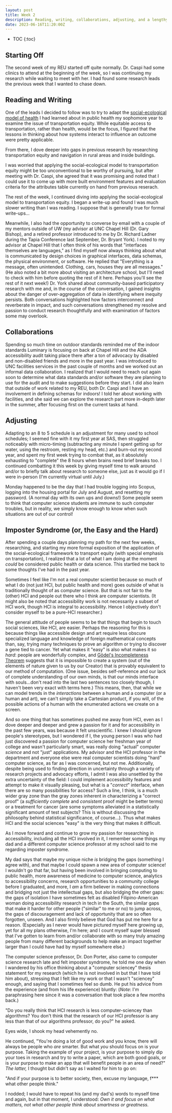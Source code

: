 ```yaml
---
layout: post
title: Week 2
description: Reading, writing, collaborations, adjusting, and a lengthy reflection on combatting imposter syndrome and internalized bias on what is "easy" and "hard."
date: 2023-06-16T11:20:00Z
---
```


* TOC
{:toc}

## Starting Off
The second week of my REU started off quite normally. Dr. Caspi had some clinics to attend at the beginning of the week, so I was continuing my research while waiting to meet with her. I had found some research leads the previous week that I wanted to chase down.

## Reading and Writing
One of the leads I decided to follow was to try to adapt the [social-ecological model of health](https://www.atsdr.cdc.gov/communityengagement/pce_models.html) I had learned about in public health my sophomore year to examine the issue of transportation equity. While equitable access to transportation, rather than health, would be the focus, I figured that the lessons in thinking about how systems interact to influence an outcome were pretty applicable.

From there, I dove deeper into gaps in previous research by researching transportation equity and navigation in rural areas and inside buildings. 

I was worried that applying the social-ecological model to transportation equity might be too unconventional to be worthy of pursuing, but after meeting with Dr. Caspi, she agreed that it was promising and noted that I could use it to come up with more built environment features and evaluation criteria for the attributes table currently on hand from previous reserach.

The rest of the week, I continued diving into applying the social-ecological model to transportation equity. I began a write-up and found I was much slower writing than I was reading. I suppose that is generally true for formal write-ups...

Meanwhile, I also had the opportunity to converse by email with a couple of my mentors outside of UW (my advisor at UNC Chapel Hill (Dr. Gary Bishop), and a retired professor introduced to me by Dr. Richard Ladner during the Tapia Conference last September, Dr. Bryant York). I noted to my advisor at Chapel Hill that I often think of his words that "interfaces themselves are languages," as I find myself now always thinking about what is communicated by design choices in graphical interfaces, data schemas, the physical environment, or software. He replied that "Everything is a message, often unintended. Clothing, cars, houses they are all messages." (He also noted a bit more about visiting an architecture school, but I'll need to check with him before quoting the rest of it here. Perhaps you'll see the rest of it next week!) Dr. York shared about community-based participatory research with me and, in the course of the conversation, I gained insights about the danger of over-aggregation of data in identifying where inequity persists. Both conversations highlighted how factors interconnect and reverberate in impact, and such conversations strengthened my resolve and passion to conduct research thoughtfully and with examination of factors some may overlook.

## Collaborations
Spending so much time on outdoor standards reminded me of the indoor standards Luminary is focusing on back at Chapel Hill and the ADA accessibility audit taking place there after a ton of advocacy by disabled and non-disabled friends and more in the past year. I was introduced to UNC facilities services in the past couple of months and we worked out an informal data collaboration. I realized that I would need to reach out again soon to determine what data standards and/or software they are planning to use for the audit and to make suggestions before they start. I did also learn that outside of work related to my REU, both Dr. Caspi and I have an involvement in defining schemas for indoors! I told her about working with facilities, and she said we can explore the research part more in-depth later in the summer, after focusing first on the current tasks at hand. 

## Adjusting
Adapting to an 8 to 5 schedule is an adjustment for many used to school schedules; I seemed fine with it my first year at SAS, then struggled noticeably with micro-timing (subtracting any minute I spent getting up for water, using the restroom, resting my head, etc.) and burn-out my second year, and spent my first week trying to combat that, as it absolutely exhausting to "complete" the 8 hours when brains need brief breaks too. I continued combatting it this week by giving myself time to walk around and/or to briefly talk about research to someone else, just as it would go if I were in-person (I'm currently virtual until July.)

Monday happened to be the day that I had trouble logging into Scopus, logging into the housing portal for July and August, and resetting my password. (A normal day with its own ups and downs!) Some people seem to think that computer science students are immune to such computer troubles, but in reality, we simply know enough to know when such situations are out of our control!

## Imposter Syndrome (or, the Easy and the Hard)
After spending a couple days planning my path for the next few weeks, researching, and starting my more formal exposition of the application of the social-ecological framework to transport equity (with special emphasis on transportation), I realized that a lot of what I am doing at the moment *could* be considered public health or data science. This startled me back to some thoughts I've had in the past year.

Sometimes I feel like I'm not a real computer scientist because so much of what I do (not just HCI, but public health and more) goes outside of what is traditionally thought of as computer science. But that is not fair to the (other) HCI and people out there who I think are computer scientists. (It might also be noted that accessibility work is not necessarily a subset of HCI work, though HCI is integral to accessibility. Hence I objectively don't consider myself to be a pure-HCI researcher.) 

The general attitude of people seems to be that things that begin to touch social sciences, like HCI, are easier. Perhaps the reasoning for this is because things like accessible design and art require less obscure specialized language and knowledge of foreign mathematical concepts than, say, trying many techniques to prove an algorithm or trying to discover a gene tied to cancer. Yet what makes it "easy" is also what makes it so *hard*: people are wonderfully complex, and [Gödel's Incompleteness Theorem](https://plato.stanford.edu/entries/goedel-incompleteness/) suggests that it is impossible to create a system (out of the elements of nature given to us by our Creator) that is provably equivalent to our method of computation. (One issue, besides self-reference and our lack of complete understanding of our own minds, is that our minds interface with souls...don't read into the last two sentences too closely though, I haven't been very exact with terms here.) This means, then, that while we can model trends in the *interactions* between a human and a computer (or a human and art), we can't simply take a Cartesian product, if you will, of the possible actions of a human with the enumerated actions we create on a screen. 

And so one thing that has sometimes pushed me away from HCI, even as I dove deeper and deeper and grew a passion for it and for accessibility in the past few years, was because it felt unscientific. I knew I should ignore people's stereotypes, but I wondered if I, the young person I was who had just discovered a passion for computer science her freshman year of college and wasn't particularly smart, was really doing "actual" computer *science* and not "just" applications. My advisor and the HCI professor in the department and everyone else were real computer scientists doing "hard" computer science, as far as I was concerned, but not me. Additionally, despite being used to finding direction in uncertainty through a variety of research projects and advocacy efforts, I admit I was also unsettled by the extra uncertainty of the field: I could implement accessibility features and attempt to make it visually pleasing, but what is a "*correct*" interface, when there are so many possibilities for access? Such a line, I think, is a much wider gray zone than the gray zones inherent in characterizing a "correct proof" (a *sufficiently complete* and *consistent* proof might be better terms) or a treatment for cancer (are some symptoms alleviated in a statistically significant amount of test subjects? This is without discussing the philosophy behind statistical significance, of course...). Thus what makes HCI and the social sciences "easy" is the very thing that makes it difficult. 

As I move forward and continue to grow my passion for researching in accessibility, including all the HCI involved in it, I remember some things my dad and a different computer science professor at my school said to me regarding imposter syndrome. 

My dad says that maybe my unique niche *is* bridging the gaps (something I agree with), and that maybe I could spawn a new area of computer science! I wouldn't go that far, but having been involved in bringing computing to public health, more awareness of medicine to computer science, analytics to accessibility concerns, research opportunities to a community college before I graduated, and more, I *am* a firm believer in making connections and bridging not just the intellectual gaps, but also bridging the other gaps: the gaps of isolation I have sometimes felt as disabled Filipino-American woman doing accessibility research in tech in the South, the similar gaps that make it harder for other people ("similar" to me or no) to jump across, the gaps of discouragement and lack of opportunity that are so often forgotten, unseen. And I also firmly believe that God has put me here for a reason. (Especially as I never would have pictured myself here growing up, yet for all my plans otherwise, I'm here; and I count myself super blessed that I've gotten to learn from and/or collaborate with so many truly amazing people from many different backgrounds to help make an impact together larger than I could have had by myself somewhere else.)

The computer science professor, Dr. Don Porter, also came to computer science research late and felt imposter syndrome, he told me one day when I wandered by his office thinking about a "computer sciencey" thesis statement for my research (which he is not involved in but that I have told him about), stressing that I felt like my work or that I wasn't "sciencey" enough, and saying that I sometimes feel so dumb. He put his advice from the experience (and from his life experience) bluntly: (*Note*: I'm paraphrasing here since it was a conversation that took place a few months back.) 

"Do you really think that HCI research is less computer-sciencey than algorithms? You don't think that the research of our HCI professor is any less than that of our algorithms professor, do you?" he asked.

Eyes wide, I shook my head vehemently no.

He continued, "You're doing a lot of good work and you know, there will always be people who *are* smarter. But what *you* should focus on is your purpose. Taking the example of your project, is your purpose to simply dip your toes in research and try to write a paper, which are both good goals, or is your purpose to make an app that will benefit people in an area of need?" *The latter,* I thought but didn't say as I waited for him to go on:

"And if your purpose is to better society, then, excuse my language, f*** what other people think."

I nodded; I would have to repeat his (and my dad's) words to myself time and again, but in that moment, I understood: *Own it and focus on what matters, not what other people think about smartness or greatness.*